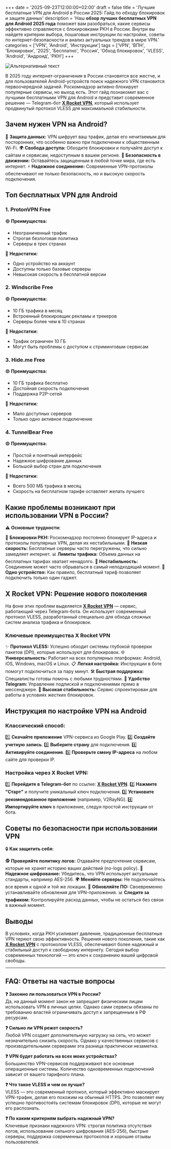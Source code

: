 +++
date = '2025-09-23T12:00:00+02:00'
draft = false
title = 'Лучшие бесплатные VPN для Android в России 2025: Гайд по обходу блокировок и защите данных'
description = 'Наш **обзор лучших бесплатных VPN для Android 2025 года** поможет вам разобраться, какие сервисы эффективно справляются с блокировками РКН в России. Внутри вы найдете критерии выбора, пошаговые инструкции по настройке, советы по интернет-безопасности и анализ актуальных трендов в мире VPN.'
categories = ['VPN', 'Android', 'Инструкции']
tags = ['VPN', 'ВПН', 'Блокировки', '2025', 'Бесплатно', 'Россия', 'Обход блокировок', 'VLESS', 'Android', 'Андроид', 'РКН']
+++

![Альтернативный текст](https://ladyfly-content.fra1.cdn.digitaloceanspaces.com/2C46E7F9-6F72-4A8D-9414-665F73E37D51.jpeg)

В 2025 году интернет-ограничения в России становятся все жестче, и для пользователей Android-устройств поиск надежного VPN становится первоочередной задачей. Роскомнадзор активно блокирует популярные сервисы, но выход есть. Этот гайд познакомит вас с лучшими бесплатными VPN для Android и представит современное решение — Telegram-бот **[X Rocket VPN](https://t.me/X_Rocket_VPN_bot?start=ref-b-9)**, который использует продвинутый протокол VLESS для максимальной стабильности.

## Зачем нужен VPN на Android?

🔐 **Защита данных:** VPN шифрует ваш трафик, делая его нечитаемым для посторонних, что особенно важно при подключении к общественным Wi-Fi.
🌍 **Свобода доступа:** Обходите блокировки и получайте доступ к сайтам и сервисам, недоступным в вашем регионе.
📱 **Безопасность в движении:** Оставайтесь защищенным в любой точке мира, где есть интернет.
⚡ **Надежное соединение:** Современные VPN-протоколы обеспечивают не только безопасность, но и высокую скорость подключения.

## Топ бесплатных VPN для Android

### 1. ProtonVPN Free
🟢 **Преимущества:**
- Неограниченный трафик
- Строгая безлоговая политика
- Серверы в трех странах

🔴 **Недостатки:**
- Одно устройство на аккаунт
- Доступны только базовые серверы
- Невысокая скорость в бесплатной версии

### 2. Windscribe Free
🟢 **Преимущества:**
- 10 ГБ трафика в месяц
- Встроенный блокировщик рекламы и трекеров
- Серверы более чем в 10 странах

🔴 **Недостатки:**
- Трафик ограничен 10 ГБ
- Могут быть проблемы с доступом к стриминговым сервисам

### 3. Hide.me Free
🟢 **Преимущества:**
- 10 ГБ трафика бесплатно
- Достойная скорость подключения
- Поддержка P2P-сетей

🔴 **Недостатки:**
- Мало доступных серверов
- Только одно активное подключение

### 4. TunnelBear Free
🟢 **Преимущества:**
- Простой и понятный интерфейс
- Надежное шифрование данных
- Большой выбор стран для подключения

🔴 **Недостатки:**
- Всего 500 МБ трафика в месяц
- Скорость на бесплатном тарифе оставляет желать лучшего

## Какие проблемы возникают при использовании VPN в России?

⚠️ **Основные трудности:**

🚫 **Блокировки РКН:** Роскомнадзор постоянно блокирует IP-адреса и протоколы популярных VPN, делая их нестабильными.
🐌 **Низкая скорость:** Бесплатные серверы часто перегружены, что сильно замедляет интернет.
📊 **Лимиты трафика:** Объема данных на бесплатных тарифах хватает ненадолго.
🔄 **Нестабильность:** Соединение может часто обрываться в самый неподходящий момент.
📱 **Одно устройство:** Как правило, бесплатный тариф позволяет подключить только один гаджет.

## X Rocket VPN: Решение нового поколения

На фоне этих проблем выделяется **[X Rocket VPN](https://t.me/X_Rocket_VPN_bot?start=ref-b-9)** — сервис, работающий через Telegram-бота. Он использует современный протокол VLESS, разработанный специально для обхода сложных систем анализа трафика и блокировок.

### Ключевые преимущества X Rocket VPN

✨ **Протокол VLESS:** Успешно обходит системы глубокой проверки пакетов (DPI), которые используют для блокировок.
🌐 **Универсальность:** Работает на всех популярных платформах: Android, iOS, Windows, macOS и Linux.
📋 **Легкая настройка:** Инструкции в боте помогут подключиться за пару минут.
🛠️ **Быстрая поддержка:** Специалисты готовы помочь с любыми трудностями.
📱 **Удобство Telegram:** Управление подпиской и подключениями прямо в мессенджере.
🚀 **Высокая стабильность:** Сервис спроектирован для работы в условиях жестких блокировок.

## Инструкция по настройке VPN на Android

### Классический способ:

1️⃣ **Скачайте приложение** VPN-сервиса из Google Play.
2️⃣ **Создайте учетную запись**.
3️⃣ **Выберите страну** для подключения.
4️⃣ **Активируйте соединение**.
5️⃣ **Проверьте смену IP-адреса** на любом сайте для проверки IP.

### Настройка через X Rocket VPN:

1️⃣ **Перейдите в Telegram-бот** по ссылке: **[X Rocket VPN](https://t.me/X_Rocket_VPN_bot?start=ref-b-9)**.
2️⃣ **Нажмите "Старт"** и получите уникальный ключ подключения.
3️⃣ **Установите рекомендованное приложение** (например, V2RayNG).
4️⃣ **Импортируйте ключ** в приложение, следуя простой инструкции от бота.

## Советы по безопасности при использовании VPN

🔒 **Как защитить себя:**

🕵️ **Проверяйте политику логов:** Отдавайте предпочтение сервисам, которые не хранят историю ваших действий (no-logs policy).
🔐 **Надежное шифрование:** Убедитесь, что VPN использует актуальные стандарты, например AES-256.
🌍 **Меняйте серверы:** Не подключайтесь все время к одной и той же локации.
🔄 **Обновляйте ПО:** Своевременно устанавливайте обновления для VPN-приложения.
📊 **Следите за трафиком:** Контролируйте расход данных, чтобы не остаться без связи в важный момент.

## Выводы

В условиях, когда РКН усиливает давление, традиционные бесплатные VPN теряют свою эффективность. Решения нового поколения, такие как **[X Rocket VPN](https://t.me/X_Rocket_VPN_bot?start=ref-b-9)** с протоколом VLESS, обеспечивают более надежный и стабильный доступ к свободному интернету. Сегодня выбор современных технологий — это ключ к сохранению вашей цифровой свободы.

---

## FAQ: Ответы на частые вопросы

**❓ Законно ли пользоваться VPN в России?**  
Да, на данный момент закон не запрещает физическим лицам использовать VPN в личных целях. Однако сами сервисы обязаны по требованию властей ограничивать доступ к запрещенным в РФ ресурсам.

**❓ Сильно ли VPN режет скорость?**  
Любой VPN создает дополнительную нагрузку на сеть, что может незначительно снизить скорость. Однако у качественных сервисов с производительными серверами эта разница практически незаметна.

**❓ VPN будет работать на всех моих устройствах?**  
Большинство VPN-сервисов поддерживают все основные операционные системы. Количество одновременных подключений зависит от вашего тарифного плана.

**❓ Что такое VLESS и чем он лучше?**  
VLESS — это современный протокол, который эффективно маскирует VPN-трафик, делая его похожим на обычный HTTPS. Это позволяет ему успешно противостоять системам блокировок (DPI), которые не могут его распознать.

**❓ По каким критериям выбрать надежный VPN?**  
Ключевые признаки надежного VPN: строгая политика отсутствия логов, использование сильного шифрования (AES-256), быстрые серверы, поддержка современных протоколов и хорошие отзывы пользователей.